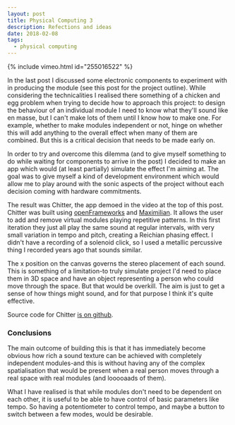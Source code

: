 ```yaml
---
layout: post
title: Physical Computing 3
description: Refections and ideas
date: 2018-02-08
tags:
  - physical computing
---
```


{% include vimeo.html id="255016522" %}

In the last post I discussed some electronic components to experiment with in producing the module (see this post for the project outline). While considering the technicalities I realised there something of a chicken and egg problem when trying to decide how to approach this project: to design the behaviour of an individual module I need to know what they'll sound like en masse, but I can't make lots of them until I know how to make one. For example, whether to make modules independent or not, hinge on whether this will add anything to the overall effect when many of them are combined. But this is a critical decision that needs to be made early on.

In order to try and overcome this dilemma (and to give myself something to do while waiting for components to arrive in the post) I decided to make an app which would (at least partially) simulate the effect I'm aiming at. The goal was to give myself a kind of development environment which would allow me to play around with the sonic aspects of the project without each decision coming with hardware commitments.

The result was Chitter, the app demoed in the video at the top of this post. Chitter was built using <a href="http://openframeworks.cc/">openFrameworks</a> and <a href="https://github.com/micknoise/Maximilian">Maximilian</a>. It allows the user to add and remove virtual modules playing repetitive patterns. In this first iteration they just all play the same sound at regular intervals, with very small variation in tempo and pitch, creating a Reichian phasing effect. I didn't have a recording of a solenoid click, so I used a metallic percussive thing I recorded years ago that sounds similar.

The x position on the canvas governs the stereo placement of each sound. This is something of a limitation-to truly simulate project I'd need to place them in 3D space and have an object representing a person who could move through the space. But that would be overkill. The aim is just to get a sense of how things might sound, and for that purpose I think it's quite effective.

Source code for Chitter <a href="https://github.com/samludford/chitter">is on github</a>.

### Conclusions

The main outcome of building this is that it has immediately become obvious how rich a sound texture can be achieved with completely independent modules-and this is without having any of the complex spatialisation that would be present when a real person moves through a real space with real modules (and looooaads of them).

What I have realised is that while modules don't need to be dependent on each other, it is useful to be able to have control of basic parameters like tempo. So having a potentiometer to control tempo, and maybe a button to switch between a few modes, would be desirable.
